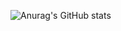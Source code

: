 ![Anurag's GitHub stats](https://github-readme-stats.vercel.app/api?username=Thais-Gonzaga&theme=transparent&show_icons=true&bg_color=00000000)

